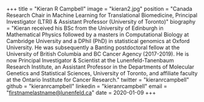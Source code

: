 +++
title = "Kieran R Campbell"
image = "kieran2.jpg"
position = "Canada Research Chair in Machine Learning for Translational Biomedicine, Principal Investigator (LTRI) & Assistant Professor (University of Toronto)"
biography = "Kieran received his BSc from the University of Edinburgh in Mathematical Physics followed by a masters in Computational Biology at Cambridge University and a DPhil (PhD) in statistical genomics at Oxford University. He was subsequently a Banting postdoctoral fellow at the University of British Columbia and BC Cancer Agency (2017-2019). He is now Principal Investigator & Scientist at the Lunenfeld-Tanenbaum Research Institute, an Assistant Professor in the Departments of Molecular Genetics and Statistical Sciences, University of Toronto, and affiliate faculty at the Ontario Institute for Cancer Research."
twitter = "kieranrcampbell"
github = "kieranrcampbell"
linkedin = "kieranrcampbell"
email = "firstnamelastname@lunenfeld.ca"
date = 2020-01-09
+++